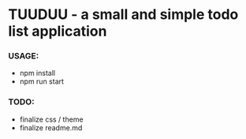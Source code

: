 # TUUDUU - a small and simple todo list application

### USAGE:

- npm install
- npm run start

### TODO:

- finalize css / theme
- finalize readme.md
